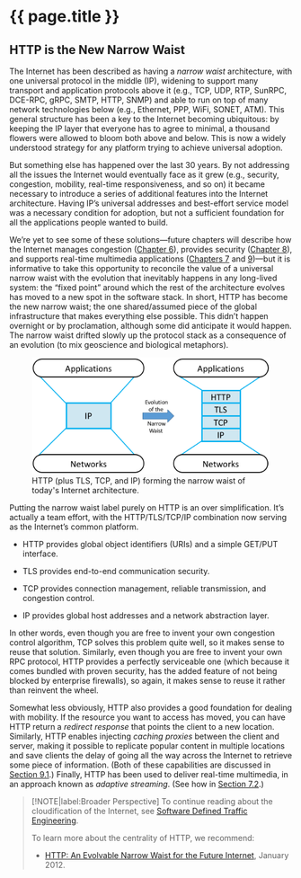 # {{ page.title }}

## HTTP is the New Narrow Waist

The Internet has been described as having a *narrow waist* architecture,
with one universal protocol in the middle (IP), widening to support
many transport and application protocols above it (e.g., TCP, UDP,
RTP, SunRPC, DCE-RPC, gRPC, SMTP, HTTP, SNMP) and able to run on top
of many network technologies below (e.g., Ethernet, PPP, WiFi, SONET,
ATM). This general structure has been a key to the Internet becoming
ubiquitous: by keeping the IP layer that everyone has to agree to
minimal, a thousand flowers were allowed to bloom both above and
below. This is now a widely understood strategy for any platform
trying to achieve universal adoption.

But something else has happened over the last 30 years. By not
addressing all the issues the Internet would eventually face as it
grew (e.g., security, congestion, mobility, real-time responsiveness,
and so on) it became necessary to introduce a series of additional
features into the Internet architecture. Having IP’s universal
addresses and best-effort service model was a necessary condition for
adoption, but not a sufficient foundation for all the applications
people wanted to build.

We’re yet to see some of these solutions—future chapters will describe
how the Internet manages congestion
([Chapter 6](../congestion/problem.md)), provides security
([Chapter 8](../security/problem.md)), and supports real-time
multimedia applications ([Chapters 7](../data/problem.md) and
[9](../applications/problem.md))—but it is informative to take this
opportunity to reconcile the value of a universal narrow waist with
the evolution that inevitably happens in any long-lived system: the
“fixed point” around which the rest of the architecture evolves has
moved to a new spot in the software stack. In short, HTTP has become
the new narrow waist; the one shared/assumed piece of the global
infrastructure that makes everything else possible. This didn’t happen
overnight or by proclamation, although some did anticipate it would
happen. The narrow waist drifted slowly up the protocol stack as a
consequence of an evolution (to mix geoscience and biological
metaphors).

<figure class="line">
	<a id="waist"></a>
	<img src="figures/rpc/Slide3.png" width="500px"/>
	<figcaption>HTTP (plus TLS, TCP, and IP) forming the narrow
	waist of today's Internet architecture.</figcaption>
</figure>

Putting the narrow waist label purely on HTTP is an over simplification.
It’s actually a team effort, with the HTTP/TLS/TCP/IP combination now
serving as the Internet’s common platform.

* HTTP provides global object identifiers (URIs) and a simple GET/PUT
  interface.

* TLS provides end-to-end communication security.

* TCP provides connection management, reliable transmission, and
  congestion control.

* IP provides global host addresses and a network abstraction layer.

In other words, even though you are free to invent your own congestion
control algorithm, TCP solves this problem quite well, so it makes
sense to reuse that solution. Similarly, even though you are free to
invent your own RPC protocol, HTTP provides a perfectly serviceable
one (which because it comes bundled with proven security, has the
added feature of not being blocked by enterprise firewalls), so again,
it makes sense to reuse it rather than reinvent the wheel.

Somewhat less obviously, HTTP also provides a good foundation for
dealing with mobility. If the resource you want to access has moved,
you can have HTTP return a *redirect response* that points the client
to a new location. Similarly, HTTP enables injecting *caching proxies*
between the client and server, making it possible to replicate popular
content in multiple locations and save clients the delay of going all
the way across the Internet to retrieve some piece of information.
(Both of these capabilities are discussed in
[Section 9.1](../applications/traditional.md).) Finally, HTTP has been
used to deliver real-time multimedia, in an approach known as
*adaptive streaming*. (See how in [Section 7.2](../data/multimedia).)

> [!NOTE|label:Broader Perspective]
> To continue reading about the cloudification of the Internet, see
> [Software Defined Traffic Engineering](../congestion/trend.md).
>
> To learn more about the centrality of HTTP, we recommend:
> * [HTTP: An Evolvable Narrow Waist for the Future Internet](https://www2.eecs.berkeley.edu/Pubs/TechRpts/2012/EECS-2012-5.pdf), January 2012.
